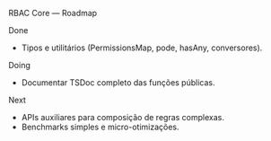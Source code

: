 RBAC Core — Roadmap

Done

- Tipos e utilitários (PermissionsMap, pode, hasAny, conversores).

Doing

- Documentar TSDoc completo das funções públicas.

Next

- APIs auxiliares para composição de regras complexas.
- Benchmarks simples e micro-otimizações.
